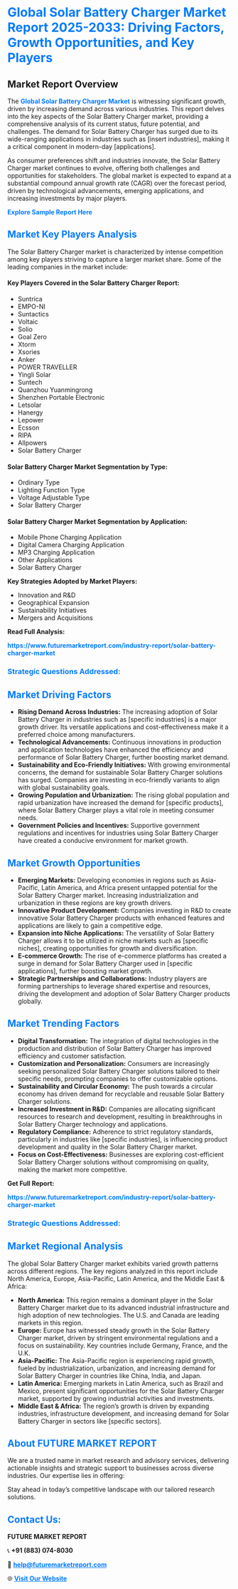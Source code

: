 <h1 style="color: #007BFF;">Global Solar Battery Charger Market Report 2025-2033: Driving Factors, Growth Opportunities, and Key Players</h1>

<section id="overview">
<h2>Market Report Overview</h2>
<p>The <a href="https://www.futuremarketreport.com/industry-report/solar-battery-charger-market" style="color: #007BFF; text-decoration: none;"><strong>Global Solar Battery Charger Market</strong></a> is witnessing significant growth, driven by increasing demand across various industries. This report delves into the key aspects of the Solar Battery Charger market, providing a comprehensive analysis of its current status, future potential, and challenges. The demand for Solar Battery Charger has surged due to its wide-ranging applications in industries such as [insert industries], making it a critical component in modern-day [applications].</p>
<p>As consumer preferences shift and industries innovate, the Solar Battery Charger market continues to evolve, offering both challenges and opportunities for stakeholders. The global market is expected to expand at a substantial compound annual growth rate (CAGR) over the forecast period, driven by technological advancements, emerging applications, and increasing investments by major players.</p>
</section>

<section id="overview">
<p><a href="https://www.futuremarketreport.com/request-sample/reportId=101366" style="color: #007BFF; text-decoration: none;"><strong>Explore Sample Report Here</strong></a></p>
</section>

<section id="key-players">
<h2 style="color: #007BFF;">Market Key Players Analysis</h2>
<p>The Solar Battery Charger market is characterized by intense competition among key players striving to capture a larger market share. Some of the leading companies in the market include:</p>
<h4>Key Players Covered in the Solar Battery Charger Report:</h4>
<ul><li>Suntrica</li><li>EMPO-NI</li><li>Suntactics</li><li>Voltaic</li><li>Solio</li><li>Goal Zero</li><li>Xtorm</li><li>Xsories</li><li>Anker</li><li>POWER TRAVELLER</li><li>Yingli Solar</li><li>Suntech</li><li>Quanzhou Yuanmingrong</li><li>Shenzhen Portable Electronic</li><li>Letsolar</li><li>Hanergy</li><li>Lepower</li><li>Ecsson</li><li>RIPA</li><li>Allpowers</li><li>Solar Battery Charger</li></ul>
<h4>Solar Battery Charger Market Segmentation by Type:</h4>
<ul><li>Ordinary Type</li><li>Lighting Function Type</li><li>Voltage Adjustable Type</li><li>Solar Battery Charger</li></ul>

<h4>Solar Battery Charger Market Segmentation by Application:</h4>
<ul><li>Mobile Phone Charging Application</li><li>Digital Camera Charging Application</li><li>MP3 Charging Application</li><li>Other Applications</li><li>Solar Battery Charger</li></ul>
<p><strong>Key Strategies Adopted by Market Players:</strong></p>
<ul>
<li>Innovation and R&D</li>
<li>Geographical Expansion</li>
<li>Sustainability Initiatives</li>
<li>Mergers and Acquisitions</li>
</ul>
</section>

<section>
<p><strong>Read Full Analysis: </strong></p><a href="https://www.futuremarketreport.com/industry-report/solar-battery-charger-market" style="color: #007BFF; text-decoration: none;"><strong>https://www.futuremarketreport.com/industry-report/solar-battery-charger-market</strong></a>
<h3 style="color: #007BFF;">Strategic Questions Addressed:</h3>
</section>

<section id="driving-factors">
<h2 style="color: #007BFF;">Market Driving Factors</h2>
<ul>
<li><strong>Rising Demand Across Industries:</strong> The increasing adoption of Solar Battery Charger in industries such as [specific industries] is a major growth driver. Its versatile applications and cost-effectiveness make it a preferred choice among manufacturers.</li>
<li><strong>Technological Advancements:</strong> Continuous innovations in production and application technologies have enhanced the efficiency and performance of Solar Battery Charger, further boosting market demand.</li>
<li><strong>Sustainability and Eco-Friendly Initiatives:</strong> With growing environmental concerns, the demand for sustainable Solar Battery Charger solutions has surged. Companies are investing in eco-friendly variants to align with global sustainability goals.</li>
<li><strong>Growing Population and Urbanization:</strong> The rising global population and rapid urbanization have increased the demand for [specific products], where Solar Battery Charger plays a vital role in meeting consumer needs.</li>
<li><strong>Government Policies and Incentives:</strong> Supportive government regulations and incentives for industries using Solar Battery Charger have created a conducive environment for market growth.</li>
</ul>
</section>

<section id="growth-opportunities">
<h2 style="color: #007BFF;">Market Growth Opportunities</h2>
<ul>
<li><strong>Emerging Markets:</strong> Developing economies in regions such as Asia-Pacific, Latin America, and Africa present untapped potential for the Solar Battery Charger market. Increasing industrialization and urbanization in these regions are key growth drivers.</li>
<li><strong>Innovative Product Development:</strong> Companies investing in R&D to create innovative Solar Battery Charger products with enhanced features and applications are likely to gain a competitive edge.</li>
<li><strong>Expansion into Niche Applications:</strong> The versatility of Solar Battery Charger allows it to be utilized in niche markets such as [specific niches], creating opportunities for growth and diversification.</li>
<li><strong>E-commerce Growth:</strong> The rise of e-commerce platforms has created a surge in demand for Solar Battery Charger used in [specific applications], further boosting market growth.</li>
<li><strong>Strategic Partnerships and Collaborations:</strong> Industry players are forming partnerships to leverage shared expertise and resources, driving the development and adoption of Solar Battery Charger products globally.</li>
</ul>
</section>

<section id="trending-factors">
<h2 style="color: #007BFF;">Market Trending Factors</h2>
<ul>
<li><strong>Digital Transformation:</strong> The integration of digital technologies in the production and distribution of Solar Battery Charger has improved efficiency and customer satisfaction.</li>
<li><strong>Customization and Personalization:</strong> Consumers are increasingly seeking personalized Solar Battery Charger solutions tailored to their specific needs, prompting companies to offer customizable options.</li>
<li><strong>Sustainability and Circular Economy:</strong> The push towards a circular economy has driven demand for recyclable and reusable Solar Battery Charger solutions.</li>
<li><strong>Increased Investment in R&D:</strong> Companies are allocating significant resources to research and development, resulting in breakthroughs in Solar Battery Charger technology and applications.</li>
<li><strong>Regulatory Compliance:</strong> Adherence to strict regulatory standards, particularly in industries like [specific industries], is influencing product development and quality in the Solar Battery Charger market.</li>
<li><strong>Focus on Cost-Effectiveness:</strong> Businesses are exploring cost-efficient Solar Battery Charger solutions without compromising on quality, making the market more competitive.</li>
</ul>
</section>

<section>
<p><strong>Get Full Report: </strong></p><a href="https://www.futuremarketreport.com/industry-report/solar-battery-charger-market" style="color: #007BFF; text-decoration: none;"><strong>https://www.futuremarketreport.com/industry-report/solar-battery-charger-market</strong></a>
<h3 style="color: #007BFF;">Strategic Questions Addressed:</h3>
</section>


<section id="regional-analysis">
<h2 style="color: #007BFF;">Market Regional Analysis</h2>
<p>The global Solar Battery Charger market exhibits varied growth patterns across different regions. The key regions analyzed in this report include North America, Europe, Asia-Pacific, Latin America, and the Middle East & Africa:</p>
<ul>
<li><strong>North America:</strong> This region remains a dominant player in the Solar Battery Charger market due to its advanced industrial infrastructure and high adoption of new technologies. The U.S. and Canada are leading markets in this region.</li>
<li><strong>Europe:</strong> Europe has witnessed steady growth in the Solar Battery Charger market, driven by stringent environmental regulations and a focus on sustainability. Key countries include Germany, France, and the U.K.</li>
<li><strong>Asia-Pacific:</strong> The Asia-Pacific region is experiencing rapid growth, fueled by industrialization, urbanization, and increasing demand for Solar Battery Charger in countries like China, India, and Japan.</li>
<li><strong>Latin America:</strong> Emerging markets in Latin America, such as Brazil and Mexico, present significant opportunities for the Solar Battery Charger market, supported by growing industrial activities and investments.</li>
<li><strong>Middle East & Africa:</strong> The region’s growth is driven by expanding industries, infrastructure development, and increasing demand for Solar Battery Charger in sectors like [specific sectors].</li>
</ul>
</section>

<footer>
<h2 style="color: #007BFF;">About FUTURE MARKET REPORT</h2>
<p>We are a trusted name in market research and advisory services, delivering actionable insights and strategic support to businesses across diverse industries. Our expertise lies in offering:</p>

<p>Stay ahead in today’s competitive landscape with our tailored research solutions.</p>

<h2 style="color: #007BFF;">Contact Us:</h2>
<p><strong>FUTURE MARKET REPORT</strong></p>
<p>📞 <strong>+91 (883) 074-8030</strong></p>
<p>📧 <strong><a href="mailto:help@futuremarketreport.com" style="color: #007BFF;">help@futuremarketreport.com</a></strong></p>
<p>🌐 <strong><a href="https://www.futuremarketreport.com/" style="color: #007BFF;">Visit Our Website</a></strong></p>
</footer>